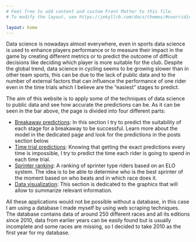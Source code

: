 ```yaml
---
# Feel free to add content and custom Front Matter to this file.
# To modify the layout, see https://jekyllrb.com/docs/themes/#overriding-theme-defaults

layout: home
---
```


Data science is nowadays almost everywhere, even in sports data science is used to enhance players performance or to measure their impact in the game by creating different metrics or to predict the outcome of difficult decisions like deciding which player is more suitable for the club. Despite the global trend, data science in cycling seems to be growing slower than in other team sports, this can be due to the lack of public data and to the number of external factors that can influence the performance of one rider even in the time trials which I believe are the “easiest” stages to predict. 

The aim of this website is to apply some of the techniques of data science to public data and see how accurate the predictions can be. As it can be seen in the bar above, the page is divided into four different parts:
- [Breakaway predictions](/breakaway/): In this section I try to predict the suitability of each stage for a breakaway to be successful. Learn more about the model in the dedicated page and look for the predictions in the posts section below.
- [Time trial predictions](/itt/): Knowing that getting the exact predictions every time is impossible, I try to predict the time each rider is going to spend in each time trial.
- [Sprinter ranking](/sprinters/): A ranking of sprinter type riders based on an ELO system. The idea is to be able to determine who is the best sprinter of the moment based on who beats and in which race does it.
- [Data visualization](/visualization/): This section is dedicated to the graphics that will allow to summarize relevant information.

All these applications would not be possible without a database, in this case I am using a database I made myself by using web scraping techniques. The database contains data of around 250 different races and all its editions since 2010, data from earlier years can be easily found but is usually incomplete and some races are missing, so I decided to take 2010 as the first year for my database.
